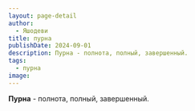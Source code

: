 ```yaml
---
layout: page-detail
author:
  - Яшодеви
title: пурна
publishDate: 2024-09-01
description: Пурна - полнота, полный, завершенный.
tags:
  - пурна
image:
---
```

**Пурна** - полнота, полный, завершенный.

